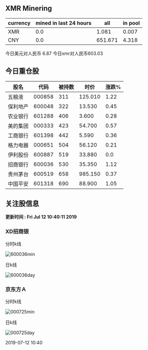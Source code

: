 ## XMR Minering

|currency|mined in last 24 hours|all|in pool|
|---|---|---|---|
|XMR|0.0|1.081|0.007|
|CNY|0.0|651.671|4.318|

今日美元对人民币 6.87	今日xmr对人民币603.03


## 今日重仓股 

|股名|代码|被持数|时价|涨跌%|
|---|---|---|---|---|
|五粮液|000858|311|125.010|1.22|
|保利地产|600048|322|13.530|0.45|
|农业银行|601288|406|3.600|0.28|
|美的集团|000333|423|54.700|0.57|
|工商银行|601398|442|5.590|0.36|
|格力电器|000651|504|56.120|0.21|
|伊利股份|600887|519|33.880|0.0|
|招商银行|600036|530|35.350|1.12|
|贵州茅台|600519|658|985.150|0.37|
|中国平安|601318|690|88.900|1.05|

## 关注股信息
**更新时间 : Fri Jul 12 10:40:11 2019**
### XD招商银 
分时k线

![600036min](http://image.sinajs.cn/newchart/min/n/sh600036.gif)

日k线

![600036day](http://image.sinajs.cn/newchart/daily/n/sh600036.gif)

### 京东方Ａ 
分时k线

![000725min](http://image.sinajs.cn/newchart/min/n/sz000725.gif)

日k线

![000725day](http://image.sinajs.cn/newchart/daily/n/sz000725.gif)

2019-07-12 10:40